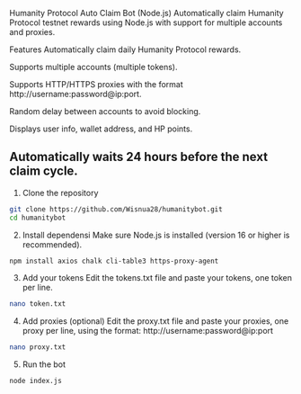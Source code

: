 Humanity Protocol Auto Claim Bot (Node.js)
Automatically claim Humanity Protocol testnet rewards using Node.js with support for multiple accounts and proxies.

Features
Automatically claim daily Humanity Protocol rewards.

Supports multiple accounts (multiple tokens).

Supports HTTP/HTTPS proxies with the format http://username:password@ip:port.

Random delay between accounts to avoid blocking.

Displays user info, wallet address, and HP points.

Automatically waits 24 hours before the next claim cycle.
---



1. Clone the repository
```bash
git clone https://github.com/Wisnua28/humanitybot.git
cd humanitybot
```

2. Install dependensi
Make sure Node.js is installed (version 16 or higher is recommended).
```bash
npm install axios chalk cli-table3 https-proxy-agent
```

3. Add your tokens
Edit the tokens.txt file and paste your tokens, one token per line.
```bash
nano token.txt
```

4. Add proxies (optional)
Edit the proxy.txt file and paste your proxies, one proxy per line, using the format:
http://username:password@ip:port
```bash
nano proxy.txt
```

5. Run the bot
```bash
node index.js
```








